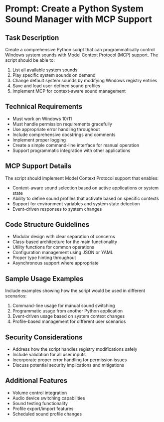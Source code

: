 # Prompt: Create a Python System Sound Manager with MCP Support

## Task Description
Create a comprehensive Python script that can programmatically control Windows system sounds with Model Context Protocol (MCP) support. The script should be able to:

1. List all available system sounds
2. Play specific system sounds on demand
3. Change default system sounds by modifying Windows registry entries
4. Save and load user-defined sound profiles
5. Implement MCP for context-aware sound management

## Technical Requirements
- Must work on Windows 10/11
- Must handle permission requirements gracefully
- Use appropriate error handling throughout
- Include comprehensive docstrings and comments
- Implement proper logging
- Create a simple command-line interface for manual operation
- Support programmatic integration with other applications

## MCP Support Details
The script should implement Model Context Protocol support that enables:
- Context-aware sound selection based on active applications or system state
- Ability to define sound profiles that activate based on specific contexts
- Support for environment variables and system state detection
- Event-driven responses to system changes

## Code Structure Guidelines
- Modular design with clear separation of concerns
- Class-based architecture for the main functionality
- Utility functions for common operations
- Configuration management using JSON or YAML
- Proper type hinting throughout
- Asynchronous support where appropriate

## Sample Usage Examples
Include examples showing how the script would be used in different scenarios:
1. Command-line usage for manual sound switching
2. Programmatic usage from another Python application
3. Event-driven usage based on system context changes
4. Profile-based management for different user scenarios

## Security Considerations
- Address how the script handles registry modifications safely
- Include validation for all user inputs
- Incorporate proper error handling for permission issues
- Discuss potential security implications and mitigations

## Additional Features
- Volume control integration
- Audio device switching capabilities
- Sound testing functionality
- Profile export/import features
- Scheduled sound profile changes
